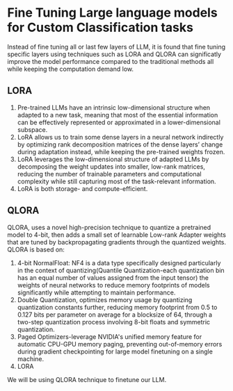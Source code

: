# **Fine Tuning Large language models for Custom Classification tasks**

Instead of fine tuning all or last few layers of LLM, it is found that fine tuning specific layers using techniques such as LORA and QLORA can significatly improve the model performance compared to the traditional methods all while keeping the computation demand low. 

## LORA
1. Pre-trained LLMs have an intrinsic low-dimensional structure when adapted to a new task, meaning that most of the essential information can be effectively represented or approximated in a lower-dimensional subspace. 
2. LoRA allows us to train some dense layers in a neural network indirectly by optimizing rank decomposition matrices of the dense layers’ change during adaptation instead, while keeping the pre-trained weights frozen.
3. LoRA leverages the low-dimensional structure of adapted LLMs by decomposing the weight updates into smaller, low-rank matrices, reducing the number of trainable parameters and computational complexity while still capturing most of the task-relevant information.
4. LoRA is both storage- and compute-efficient.

## QLORA

QLORA, uses a novel high-precision technique to quantize a pretrained model to 4-bit, then adds a small set of learnable Low-rank Adapter weights that are tuned by backpropagating gradients through the quantized weights.
QLORA  is based on: 
1. 4-bit NormalFloat:  NF4 is a data type specifically designed particularly in the context of quantizing(Quantile Quantization-each quantization bin has an equal number of values assigned from the input tensor) the weights of neural networks to reduce memory footprints of models significantly while attempting to maintain performance.
2. Double Quantization, optimizes memory usage by quantizing quantization constants further, reducing memory footprint from 0.5 to 0.127 bits per parameter on average for a blocksize of 64, through a two-step quantization process involving 8-bit floats and symmetric quantization.
3. Paged Optimizers-leverage NVIDIA's unified memory feature for automatic CPU-GPU memory paging, preventing out-of-memory errors during gradient checkpointing for large model finetuning on a single machine.
4. LORA

We will be using QLORA technique to finetune our LLM.
